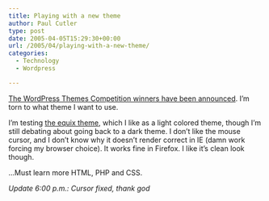 ```yaml
---
title: Playing with a new theme
author: Paul Cutler
type: post
date: 2005-04-05T15:29:30+00:00
url: /2005/04/playing-with-a-new-theme/
categories:
  - Technology
  - Wordpress

---
```

[The WordPress Themes Competition winners have been announced][1]. I&#8217;m torn to what theme I want to use.

I&#8217;m testing [the equix theme][2], which I like as a light colored theme, though I&#8217;m still debating about going back to a dark theme. I don&#8217;t like the mouse cursor, and I don&#8217;t know why it doesn&#8217;t render correct in IE (damn work forcing my browser choice). It works fine in Firefox. I like it&#8217;s clean look though.

&#8230;Must learn more HTML, PHP and CSS.

_Update 6:00 p.m.: Cursor fixed, thank god_

 [1]: http://www.alexking.org/software/wordpress/themes/blog/2005/03/31/the-winners/
 [2]: http://marcoss.com.ar/dsgn/equix/
